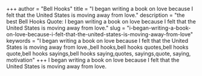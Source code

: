 +++
author = "Bell Hooks"
title = "I began writing a book on love because I felt that the United States is moving away from love."
description = "the best Bell Hooks Quote: I began writing a book on love because I felt that the United States is moving away from love."
slug = "i-began-writing-a-book-on-love-because-i-felt-that-the-united-states-is-moving-away-from-love"
keywords = "I began writing a book on love because I felt that the United States is moving away from love.,bell hooks,bell hooks quotes,bell hooks quote,bell hooks sayings,bell hooks saying,quotes, sayings,quote, saying, motivation"
+++
I began writing a book on love because I felt that the United States is moving away from love.
